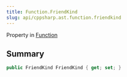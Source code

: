 ```yaml
---
title: Function.FriendKind
slug: api/cppsharp.ast.function.friendkind
---
```

Property in [Function](/api/cppsharp/ast/function)

## Summary



```csharp
public FriendKind FriendKind { get; set; }
```

